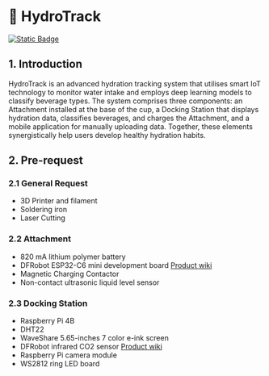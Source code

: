# :cup_with_straw: HydroTrack

[![Static Badge](https://img.shields.io/badge/Chinese_Readme-477CB3)](https://github.com/Ereshkigallll/CE_Dissertation/blob/main/README_CN.md)


## 1. Introduction

HydroTrack is an advanced hydration tracking system that utilises smart IoT technology to monitor water intake and employs deep learning models to classify beverage types. The system comprises three components: an Attachment installed at the base of the cup, a Docking Station that displays hydration data, classifies beverages, and charges the Attachment, and a mobile application for manually uploading data. Together, these elements synergistically help users develop healthy hydration habits.

## 2. Pre-request

### 2.1 General Request

- 3D Printer and filament
- Soldering iron
- Laser Cutting

### 2.2 Attachment
- 820 mA lithium polymer battery
- DFRobot ESP32-C6 mini development board [Product wiki](https://wiki.dfrobot.com/SKU_DFR1117_Beetle_ESP32_C6)
- Magnetic Charging Contactor 
- Non-contact ultrasonic liquid level sensor

### 2.3 Docking Station
- Raspberry Pi 4B
- DHT22
- WaveShare 5.65-inches 7 color e-ink screen
- DFRobot infrared CO2 sensor [Product wiki](https://wiki.dfrobot.com/SKU_SEN0536_Gravity_SCD41_Infrared_CO2_Sensor)
- Raspberry Pi camera module
- WS2812 ring LED board